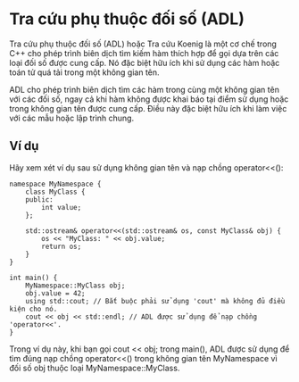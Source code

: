 # Tra cứu phụ thuộc đối số (ADL)
Tra cứu phụ thuộc đối số (ADL) hoặc Tra cứu Koenig là một cơ chế trong C++ cho phép trình biên dịch tìm kiếm hàm thích hợp để gọi dựa trên các loại đối số được cung cấp. Nó đặc biệt hữu ích khi sử dụng các hàm hoặc toán tử quá tải trong một không gian tên.

ADL cho phép trình biên dịch tìm các hàm trong cùng một không gian tên với các đối số, ngay cả khi hàm không được khai báo tại điểm sử dụng hoặc trong không gian tên được cung cấp. Điều này đặc biệt hữu ích khi làm việc với các mẫu hoặc lập trình chung.
## Ví dụ
Hãy xem xét ví dụ sau sử dụng không gian tên và nạp chồng operator<<():
~~~
namespace MyNamespace {
    class MyClass {
    public:
        int value;
    };

    std::ostream& operator<<(std::ostream& os, const MyClass& obj) {
        os << "MyClass: " << obj.value;
        return os;
    }
}

int main() {
    MyNamespace::MyClass obj;
    obj.value = 42;
    using std::cout; // Bắt buộc phải sử dụng 'cout' mà không đủ điều kiện cho nó.
    cout << obj << std::endl; // ADL được sử dụng để nạp chồng 'operator<<'.
}
~~~
Trong ví dụ này, khi bạn gọi cout << obj; trong main(), ADL được sử dụng để tìm đúng nạp chồng operator<<() trong không gian tên MyNamespace vì đối số obj thuộc loại MyNamespace::MyClass.
